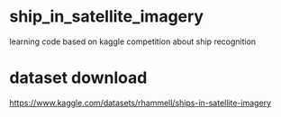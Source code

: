 # ship_in_satellite_imagery
learning code based on kaggle competition about ship recognition

# dataset download
https://www.kaggle.com/datasets/rhammell/ships-in-satellite-imagery
